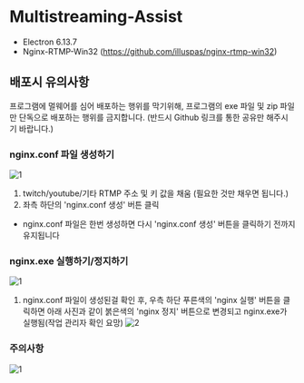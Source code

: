 # Multistreaming-Assist

* Electron 6.13.7
* Nginx-RTMP-Win32 (https://github.com/illuspas/nginx-rtmp-win32)



## 배포시 유의사항

프로그램에 멀웨어를 심어 배포하는 행위를 막기위해, 프로그램의 exe 파일 및 zip 파일만 단독으로 배포하는 행위를 금지합니다. (반드시 Github 링크를 통한 공유만 해주시기 바랍니다.)



### nginx.conf 파일 생성하기
![1](https://user-images.githubusercontent.com/38521736/76392598-3c4b0000-63b5-11ea-90a6-69ba3752cd82.png)
1. twitch/youtube/기타 RTMP 주소 및 키 값을 채움 (필요한 것만 채우면 됩니다.)
2. 좌측 하단의 'nginx.conf 생성' 버튼 클릭
* nginx.conf 파일은 한번 생성하면 다시 'nginx.conf 생성' 버튼을 클릭하기 전까지 유지됩니다



### nginx.exe 실행하기/정지하기
![1](https://user-images.githubusercontent.com/38521736/76392609-410fb400-63b5-11ea-9a9d-151993476a81.png)
1. nginx.conf 파일이 생성된걸 확인 후, 우측 하단 푸른색의 'nginx 실행' 버튼을 클릭하면 아래 사진과 같이 붉은색의 'nginx 정지' 버튼으로 변경되고 nginx.exe가 실행됨(작업 관리자 확인 요망)
![2](https://user-images.githubusercontent.com/38521736/76392612-41a84a80-63b5-11ea-98d4-4dfbff9e1dec.png)



### 주의사항
![1](https://user-images.githubusercontent.com/38521736/76392622-45d46800-63b5-11ea-9ef1-17d397143882.png)
